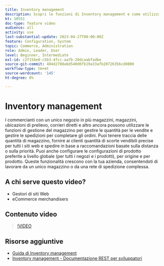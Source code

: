 ```yaml
---
title: Inventory management
description: Scopri le funzioni di Inventory management e come utilizzarle per lavorare da un singolo magazzino o da una rete di spedizione complessa.
kt: 10551
doc-type: feature video
audience: all
activity: use
last-substantial-update: 2023-04-27T00:00:00Z
feature: Configuration, System
topic: Commerce, Administration
role: Admin, Leader, User
level: Beginner, Intermediate
exl-id: c2f154e0-c5b3-4fcc-aa7b-20dcaabfadbe
source-git-commit: 404d2708a6d540d6fb19a33afb20726356cd8000
workflow-type: tm+mt
source-wordcount: '145'
ht-degree: 0%

---
```


# Inventory management

I commercianti con un unico negozio in più magazzini, magazzini, ubicazioni di prelievo, corrieri diretti e altro ancora possono utilizzare le funzioni di gestione del magazzino per gestire le quantità per le vendite e gestire le spedizioni per completare gli ordini. Puoi tenere traccia delle quantità di magazzino, fornire ai clienti quantità di scorte vendibili precise per tutti i siti web e spedire in base a raccomandazioni basate sulla distanza o sulla priorità. Puoi anche configurare le configurazioni di prodotto preferite a livello globale (per tutti i negozi e i prodotti), per origine e per prodotto. Queste funzionalità crescono con la tua azienda, consentendoti di lavorare da un unico magazzino o da una rete di spedizione complessa.

## A chi serve questo video?

- Gestori di siti Web
- eCommerce merchandisers

## Contenuto video

>[!VIDEO](https://video.tv.adobe.com/v/343748?quality=12&learn=on)

## Risorse aggiuntive

- [Guida di Inventory management](https://experienceleague.adobe.com/docs/commerce-admin/inventory/introduction.html)
- [Inventory management - Documentazione REST per sviluppatori](https://developer.adobe.com/commerce/webapi/rest/inventory/)
